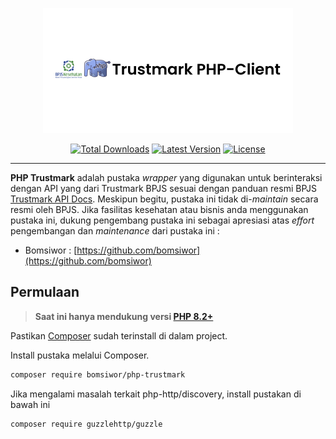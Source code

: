 <p align="center">
    <img src="https://raw.githubusercontent.com/bomsiwor/php-trustmark/main/art/logo.png" width="400" alt="PHP Trustmark">
    <p align="center">
        <a href="https://packagist.org/packages/bomsiwor/php-trustmark"><img alt="Total Downloads" src="https://img.shields.io/packagist/dt/bomsiwor/php-trustmark"></a>
        <a href="https://packagist.org/packages/bomsiwor/php-trustmark"><img alt="Latest Version" src="https://img.shields.io/packagist/v/bomsiwor/php-trustmark"></a>
        <a href="https://packagist.org/packages/bomsiwor/php-trustmark"><img alt="License" src="https://img.shields.io/packagist/l/bomsiwor/php-trustmark"></a>
    </p>
</p>

-----

**PHP Trustmark** adalah pustaka *wrapper*  yang digunakan untuk berinteraksi dengan API yang dari Trustmark BPJS sesuai dengan panduan resmi BPJS [Trustmark API Docs](https://dvlp.bpjs-kesehatan.go.id:8888/trust-mark). Meskipun begitu, pustaka ini tidak di-*maintain* secara resmi oleh BPJS. Jika fasilitas kesehatan atau bisnis anda menggunakan pustaka ini, dukung pengembang pustaka ini sebagai apresiasi atas *effort*  pengembangan dan *maintenance*  dari pustaka ini :

- Bomsiwor : [https://github.com/bomsiwor](https://github.com/bomsiwor) 

## Permulaan

> **Saat ini hanya mendukung versi [PHP 8.2+](https://php.net/releases/)**

Pastikan [Composer](https://getcomposer.org/) sudah terinstall di dalam project.

Install pustaka melalui Composer.

```bash
composer require bomsiwor/php-trustmark
```

Jika mengalami masalah terkait php-http/discovery, install pustakan di bawah ini

```bash
composer require guzzlehttp/guzzle
```
